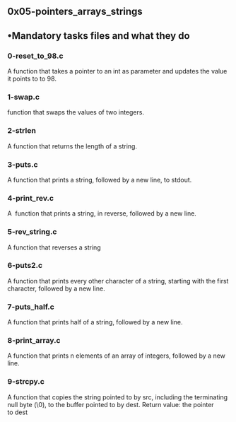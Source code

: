 ## 0x05-pointers_arrays_strings


## •Mandatory tasks files  and what they do
###     0-reset_to_98.c
A function that takes a pointer to an int as parameter and updates the value it points to to 98.

###	1-swap.c
function that swaps the values of two integers.

###	2-strlen
A function that returns the length of a string.

###	3-puts.c
A function that prints a string, followed by a new line, to stdout.

###	4-print_rev.c
A  function that prints a string, in reverse, followed by a new line.

###	5-rev_string.c
A function that reverses a string

###	6-puts2.c
A function that prints every other character of a string, starting with the first character, followed by a new line.

###	7-puts_half.c
A function that prints half of a string, followed by a new line.

###	8-print_array.c
A function that prints n elements of an array of integers, followed by a new line.

###	9-strcpy.c
A function that copies the string pointed to by src, including the terminating null byte (\0), to the buffer pointed to by dest. Return value: the pointer to dest





